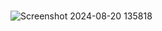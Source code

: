 # 
![Screenshot 2024-08-20 135818](https://github.com/user-attachments/assets/c39c1266-bede-4414-9f9f-3e13c114b8cd)
